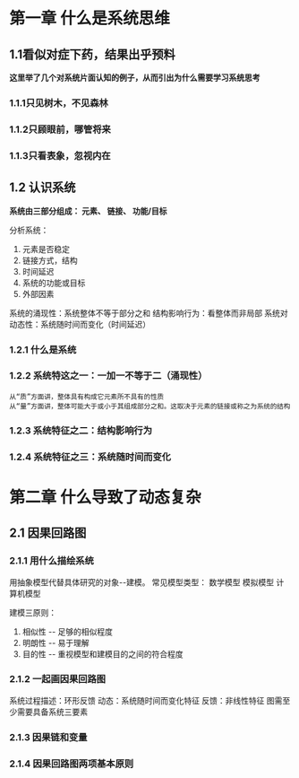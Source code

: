 
# 第一章 什么是系统思维

## 1.1看似对症下药，结果出乎预料
**这里举了几个对系统片面认知的例子，从而引出为什么需要学习系统思考**
### 1.1.1只见树木，不见森林
### 1.1.2只顾眼前，哪管将来
### 1.1.3只看表象，忽视内在

## 1.2 认识系统
**系统由三部分组成： 元素、 链接、 功能/目标**

分析系统：
1. 元素是否稳定
2. 链接方式，结构
3. 时间延迟
4. 系统的功能或目标
5. 外部因素

系统的涌现性：系统整体不等于部分之和
结构影响行为：看整体而非局部
系统对动态性：系统随时间而变化（时间延迟） 

### 1.2.1 什么是系统
### 1.2.2 系统特这之一：一加一不等于二（涌现性）
	从“质”方面讲，整体具有构成它元素所不具有的性质
	从“量”方面讲，整体可能大于或小于其组成部分之和。这取决于元素的链接或称之为系统的结构
### 1.2.3 系统特征之二：结构影响行为
### 1.2.4 系统特征之三：系统随时间而变化

# 第二章 什么导致了动态复杂
## 2.1 因果回路图
### 2.1.1 用什么描绘系统
用抽象模型代替具体研究的对象--建模。 
常见模型类型：
   数学模型
   模拟模型
   计算机模型

建模三原则：
   1. 相似性 -- 足够的相似程度
   2. 明朗性 -- 易于理解
   3. 目的性 -- 重视模型和建模目的之间的符合程度

### 2.1.2 一起画因果回路图
系统过程描述：环形反馈
	动态：系统随时间而变化特征
	反馈：非线性特征
图需至少需要具备系统三要素
### 2.1.3 因果链和变量
### 2.1.4 因果回路图两项基本原则





